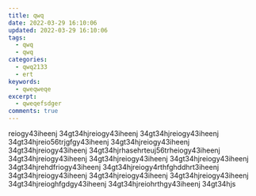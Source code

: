 ```yaml
---
title: qwq
date: 2022-03-29 16:10:06
updated: 2022-03-29 16:10:06
tags:
  - qwq
  - qwq
categories:
  - qwq2133
  - ert
keywords:
  - qweqweqe
excerpt:
  - qweqefsdger
comments: true
---
```

reiogy43iheenj
34gt34hjreiogy43iheenj
34gt34hjreiogy43iheenj
34gt34hjreio56trjgfgy43iheenj
34gt34hjreiogy43iheenj
34gt34hjreiogy43iheenj
34gt34hjrhasehrteuj56trheiogy43iheenj
34gt34hjreiogy43iheenj
34gt34hjreiogy43iheenj
34gt34hjreiogy43iheenj
34gt34hjrehdfriogy43iheenj
34gt34hjreiogy4rthfghddhrt3iheenj
34gt34hjreiogy43iheenj
34gt34hjreiogy43iheenj
34gt34hjreiogy43iheenj
34gt34hjreioghfgdgy43iheenj
34gt34hjreiohrthgy43iheenj
34gt34hjs